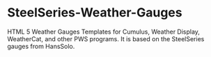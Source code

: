 SteelSeries-Weather-Gauges
==========================

HTML 5 Weather Gauges Templates for Cumulus, Weather Display, WeatherCat, and other PWS programs. It is based on the SteelSeries gauges from HansSolo.
